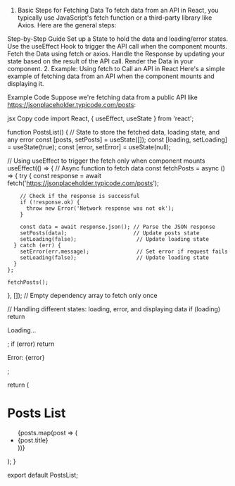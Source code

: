 1. Basic Steps for Fetching Data
To fetch data from an API in React, you typically use JavaScript's fetch function or a third-party library like Axios. Here are the general steps:

Step-by-Step Guide
Set up a State to hold the data and loading/error states.
Use the useEffect Hook to trigger the API call when the component mounts.
Fetch the Data using fetch or axios.
Handle the Response by updating your state based on the result of the API call.
Render the Data in your component.
2. Example: Using fetch to Call an API in React
Here's a simple example of fetching data from an API when the component mounts and displaying it.

Example Code
Suppose we're fetching data from a public API like https://jsonplaceholder.typicode.com/posts:

jsx
Copy code
import React, { useEffect, useState } from 'react';

function PostsList() {
  // State to store the fetched data, loading state, and any error
  const [posts, setPosts] = useState([]);
  const [loading, setLoading] = useState(true);
  const [error, setError] = useState(null);

  // Using useEffect to trigger the fetch only when component mounts
  useEffect(() => {
    // Async function to fetch data
    const fetchPosts = async () => {
      try {
        const response = await fetch('https://jsonplaceholder.typicode.com/posts');
        
        // Check if the response is successful
        if (!response.ok) {
          throw new Error('Network response was not ok');
        }
        
        const data = await response.json(); // Parse the JSON response
        setPosts(data);                     // Update posts state
        setLoading(false);                   // Update loading state
      } catch (err) {
        setError(err.message);               // Set error if request fails
        setLoading(false);                   // Update loading state
      }
    };

    fetchPosts();
  }, []); // Empty dependency array to fetch only once

  // Handling different states: loading, error, and displaying data
  if (loading) return <p>Loading...</p>;
  if (error) return <p>Error: {error}</p>;

  return (
    <div>
      <h1>Posts List</h1>
      <ul>
        {posts.map(post => (
          <li key={post.id}>{post.title}</li>
        ))}
      </ul>
    </div>
  );
}

export default PostsList;